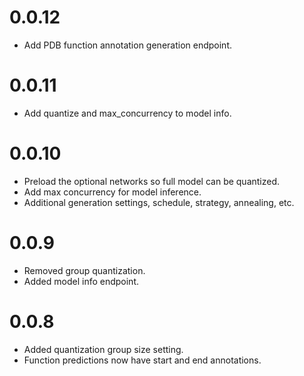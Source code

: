 # 0.0.12

- Add PDB function annotation generation endpoint.

# 0.0.11

- Add quantize and max_concurrency to model info.

# 0.0.10

- Preload the optional networks so full model can be quantized.
- Add max concurrency for model inference.
- Additional generation settings, schedule, strategy, annealing, etc.

# 0.0.9

- Removed group quantization.
- Added model info endpoint.

# 0.0.8

- Added quantization group size setting.
- Function predictions now have start and end annotations.
